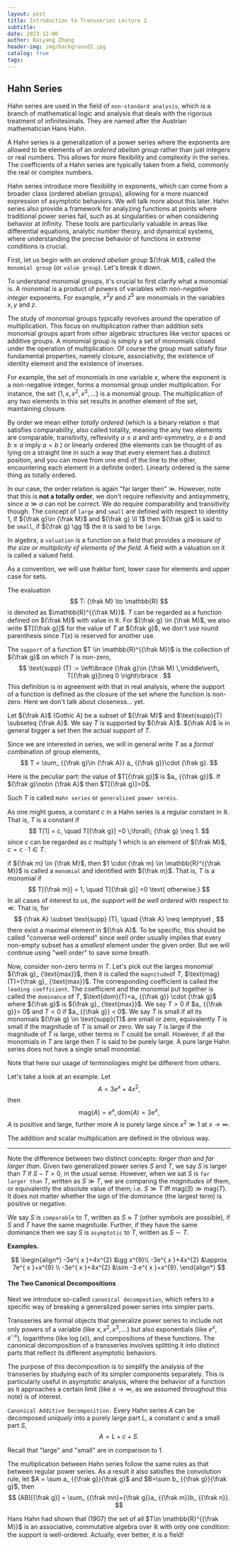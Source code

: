 ```yaml
---
layout: post
title: Introduction to Transseries Lecture 2
subtitle: 
date: 2023-12-06
author: Baiyang Zhang
header-img: img/background2.jpg
catalog: true
tags:
---
```


## Hahn Series

Hahn series are used in the field of `non-standard analysis`, which is a branch of mathematical logic and analysis that deals with the rigorous treatment of infinitesimals. They are named after the Austrian mathematician Hans Hahn. 

A Hahn series is a generalization of a power series where the exponents are allowed to be elements of an *ordered abelian group* rather than just integers or real numbers. This allows for more flexibility and complexity in the series. The coefficients of a Hahn series are typically taken from a field, commonly the real or complex numbers.

Hahn series introduce more flexibility in exponents, which can come from a broader class (ordered abelian groups), allowing for a more nuanced expression of asymptotic behaviors. We will talk more about this later. Hahn series also provide a framework for analyzing functions at points where traditional power series fail, such as at singularities or when considering behavior at infinity.  These tools are particularly valuable in areas like differential equations, analytic number theory, and dynamical systems, where understanding the precise behavior of functions in extreme conditions is crucial.

First, let us begin with an *ordered abelian group* ${\frak M}$, called the `monomial group` (or `value group`). Let's break it down.

To understand monomial groups, it's crucial to first clarify what a monomial is. A monomial is a product of powers of variables with *non-negative integer* exponents. For example, $x^2y$ and $z^5$ are monomials in the variables $x, y$ and $z$.

The study of monomial groups typically revolves around the operation of multiplication. This focus on multiplication rather than addition sets monomial groups apart from other algebraic structures like vector spaces or additive groups. A monomial group is simply a set of monomials closed under the operation of multiplication. Of course the group must satisfy four fundamental properties, namely closure, associativity, the existence of identity element and the existence of inverses. 

For example, the set of monomials in one variable $x$, where the exponent is a non-negative integer, forms a monomial group under multiplication. For instance, the set $\left\lbrace 1, x, x^2, x^3, \ldots \right\rbrace$ is a monomial group. The multiplication of any two elements in this set results in another element of the set, maintaining closure.

By order we mean either *totally ordered* (which is a binary relation $\leq$ that satisfies comparability, also called totality, meaning the any two elements are comparable, transitivity, reflexivity $a\leq a$ and anti-symmetry, $a\leq b$ and $b\leq a$ imply $a=b$ ) or linearly ordered (the elements can be thought of as lying on a straight line in such a way that every element has a distinct position, and you can move from one end of the line to the other, encountering each element in a definite order). Linearly ordered is the same thing as totally ordered. 

In our case, the order relation is again "far larger then" $\gg$. However, note that this is **not a totally order**, we don't require reflexivity and antisymmetry, since $a \gg a$ can not be correct. We do require comparability and transitivity though. The concept of `large` and `small` are defined with respect to identity $1$, if ${\frak g}\in {\frak M}$ and ${\frak g} \ll 1$ then ${\frak g}$ is said to be `small`, if ${\frak g} \gg 1$ the it is said to be `large`. 

In algebra, a `valuation` is a function on a field that provides a *measure of the size or multiplicity of elements of the field*. A field with a valuation on it is called a valued field. 

As a convention, we will use fraktur font, lower case for elements and upper case for sets. 

The evaluation 
$$
T: {\frak M} \to \mathbb{R}
$$
is denoted as $\mathbb{R}^{{\frak M}}$. $T$ can be regarded as a function defined on ${\frak M}$ with value in $\mathbb{R}$. For ${\frak g} \in {\frak M}$, we also write $T[{\frak g}]$ for the value of $T$ at ${\frak g}$, we don't use round parenthesis since $T(x)$ is reserved for another use. 

The `support` of a function $T \in \mathbb{R}^{{\frak M}}$ is the collection of ${\frak g}$ on which $T$ is non-zero, 
$$
\text{supp} (T) := \left\lbrace {\frak g}\in {\frak M} \,\middle\vert\, T[{\frak g}]\neq 0 \right\rbrace .
$$
This definition is in agreement with that in real analysis, where the support of a function is defined as the closure of the set where the function is non-zero. Here we don't talk about closeness... yet. 

Let ${\frak A}$ (Gothic A) be a subset of ${\frak M}$ and $\text{supp}(T) \subseteq {\frak A}$. We say $T$ is supported by ${\frak A}$. ${\frak A}$ is in general bigger a set then the actual support of $T$. 

Since we are interested in series, we will in general write $T$ as a *formal* combination of group elements,
$$
T = \sum_ {{\frak g}\in  {\frak A}} a_ {{\frak g}}\cdot {\frak g}.
$$

Here is the peculiar part: the value of $T[{\frak g}]$ is $a_ {{\frak g}}$. If ${\frak g}\notin {\frak A}$ then $T[{\frak g}]=0$. 

Such $T$ is called `Hahn series` or `generalized power sereis`.

As one might guess, a constant $c$ in a Hahn series is a regular constant in $\mathbb{R}$. That is, $T$ is a constant if
$$
T[1] = c, \quad  T[{\frak g}] =0 \;\forall\; {\frak g} \neq 1.
$$
since $c$ can be regarded as $c$ multiply $1$ which is an element of ${\frak M}$, $c = c \cdot 1 \in T$. 

if ${\frak m} \in {\frak M}$, then $1 \cdot {\frak m} \in \mathbb{R}^{{\frak M}}$ is called a `monomial` and identified with ${\frak m}$. That is, $T$ is a monomial if
$$
T[{\frak m}] = 1, \quad  T[{\frak g}] =0 \text{ otherwise.}
$$
In all cases of interest to us, *the support will be well ordered* with respect to $\ll$. That is, for 
$$
{\frak A} \subset \text{supp} (T), \quad  {\frak A} \neq \emptyset ,
$$
there exist a maximal element in ${\frak A}$. To be specific, this should be called "converse well ordered" since well order usually implies that every non-empty subset has a *smallest* element under the given order. But we will continue using "well order" to save some breath. 

Now, consider non-zero terms in $T$. Let's pick out the larges monomial ${\frak g}_ {\text{max}}$, then it is called the `magnitude`of $T$, $\text{mag}(T)={\frak g}_ {\text{max}}$. The corresponding coefficient is called the `leading coefficient`. The coefficient and the monomial put together is called the `dominance` of $T$, $\text{dom}(T)=a_ {{\frak g}} \cdot {\frak g}$ where ${\frak g}$ is ${\frak g}_ {\text{max}}$. We say $T> 0$ if $a_ {{\frak g}}> 0$ and $T<0$ if $a_ {{\frak g}} < 0$. We say $T$ is small if all its monomials ${\frak g} \in \text{supp}(T)$ are small or zero, equivalently $T$ is small if the magnitude of $T$ is small or zero. We say $T$ is large if the magnitude of $T$ is large, other terms in $T$ could be small. However, if all the monomials in $T$ are large then $T$ is said to be purely large. A pure large Hahn series does not have a single small monomial. 

Note that here our usage of terminologies might be different from others. 

Let's take a look at an example. Let 
$$
A = 3 e^{x} + 4x^{2},
$$
then 
$$
\text{mag} (A) = e^{ x }, \text{dom}(A) = 3e^{ x },
$$
$A$ is positive and large, further more $A$ is purely large since $x^{2} \gg 1$ at $x\to \infty$. 

The addition and scalar multiplication are defined in the obvious way. 

- - -

Note the difference between two distinct concepts: *larger than* and *far larger than*. Given two generalized power series $S$ and $T$, we say $S$ is larger than $T$ if $S-T >0$, in the usual sense. However, when we sat $S$ is `far larger than` $T$, written as $S \gg T$, we are comparing the *magnitudes* of them, or equivalently the absolute value of them; i.e. $S \gg T$ iff $\text{mag}(S) \gg \text{mag}(T)$. It does not matter whether the sign of the dominance (the largest term) is positive or negative. 

We say $S$ is `comparable` to $T$, written as $S \approx T$ (other symbols are possible), if $S$ and $T$ have the same magnitude. Further, if they have the same dominance then we say $S$ is `asymptotic` to $T$, written as $S \sim T$. 

**Examples.**

$$
\begin{align*}
-3e^{ x }+4x^{2} &\gg  x^{9}\\
-3e^{ x }+4x^{2} &\approx 7e^{ x }+x^{9} \\
-3e^{ x }+4x^{2} &\sim -3 e^{ x }+x^{9}.
\end{align*}
$$

#### The Two Canonical Decompositions

Next we introduce so-called `canonical decompostion`, which refers to a specific way of breaking a generalized power series into simpler parts. 

Transseries are formal objects that generalize power series to include not only powers of a variable (like $x, x^2, x^3, \ldots$) but also exponentials (like $e^x, e^{-x}$), logarithms (like $\log(x)$), and compositions of these functions. The canonical decomposition of a transseries involves splitting it into distinct parts that reflect its different asymptotic behaviors. 

The purpose of this decomposition is to simplify the analysis of the transseries by studying each of its simpler components separately. This is particularly useful in asymptotic analysis, where the behavior of a function as it approaches a certain limit (like $x \to \infty$, as we assumed throughout this note) is of interest. 

`Canonical Additive Decomposition.` Every Hahn series $A$ can be decomposed *uniquely* into a purely large part $L$, a constant $c$ and a small part $S$, 
$$
A = L + c + S.
$$

Recall that "large" and "small" are in comparison to $1$. 

The multiplication between Hahn series follow the same rules as that between regular power series. As a result it also satisfies the convolution rule, let $A = \sum a_ {{\frak g}}{\frak g}$ and $B=\sum b_ {{\frak g}}{\frak g}$, then
$$
(AB)[{\frak g}] = \sum_ {{\frak mn}={\frak g}}a_ {{\frak m}}b_ {{\frak n}}.
$$

Hans Hahn had shown that (1907) the set of all $T\in \mathbb{R}^{{\frak M}}$ is an associative, commutative algebra over $\mathbb{R}$ with only one condition: the support is well-ordered. Actually, ever better, it is a field! 


